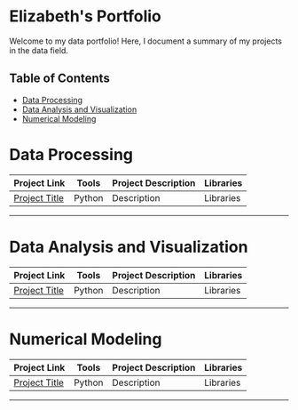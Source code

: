 # Elizabeth's Portfolio

Welcome to my data portfolio! Here, I document a summary of my projects in the data field. 

## Table of Contents
- [Data Processing](#data-processing)
- [Data Analysis and Visualization](#data-analysis-and-visualization)
- [Numerical Modeling](#numerical-modeling)

# Data Processing

| Project Link | Tools | Project Description | Libraries |
|---|---|---|---|
| [Project Title](https://github.com/katiehuangx/data-engineering/tree/main/Uber%20Project) | Python | Description | Libraries |

***

# Data Analysis and Visualization

| Project Link | Tools | Project Description | Libraries |
|---|---|---|---|
| [Project Title](https://github.com/katiehuangx/data-engineering/tree/main/Uber%20Project) | Python | Description | Libraries |

***

# Numerical Modeling

| Project Link | Tools | Project Description | Libraries |
|---|---|---|---|
| [Project Title](https://github.com/katiehuangx/data-engineering/tree/main/Uber%20Project) | Python | Description | Libraries |


***

